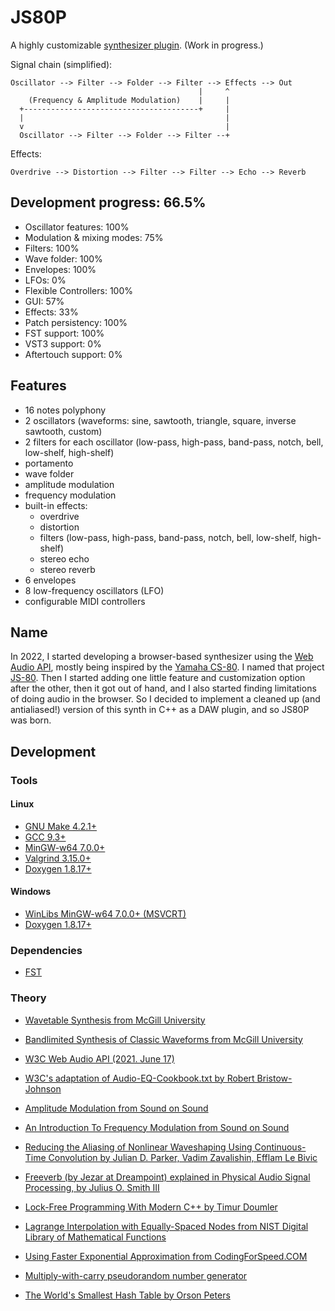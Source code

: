 JS80P
=====

A highly customizable [synthesizer plugin][plugin]. (Work in progress.)

  [plugin]: https://en.wikipedia.org/wiki/Virtual_Studio_Technology

Signal chain (simplified):

    Oscillator --> Filter --> Folder --> Filter --> Effects --> Out
                                              |     ^
        (Frequency & Amplitude Modulation)    |     |
      +---------------------------------------+     |
      |                                             |
      v                                             |
      Oscillator --> Filter --> Folder --> Filter --+

Effects:

    Overdrive --> Distortion --> Filter --> Filter --> Echo --> Reverb

Development progress: 66.5%
---------------------------

 * Oscillator features: 100%
 * Modulation & mixing modes: 75%
 * Filters: 100%
 * Wave folder: 100%
 * Envelopes: 100%
 * LFOs: 0%
 * Flexible Controllers: 100%
 * GUI: 57%
 * Effects: 33%
 * Patch persistency: 100%
 * FST support: 100%
 * VST3 support: 0%
 * Aftertouch support: 0%

Features
--------

 * 16 notes polyphony
 * 2 oscillators (waveforms: sine, sawtooth, triangle, square, inverse
   sawtooth, custom)
 * 2 filters for each oscillator (low-pass, high-pass, band-pass, notch, bell,
   low-shelf, high-shelf)
 * portamento
 * wave folder
 * amplitude modulation
 * frequency modulation
 * built-in effects:
    * overdrive
    * distortion
    * filters (low-pass, high-pass, band-pass, notch, bell, low-shelf,
      high-shelf)
    * stereo echo
    * stereo reverb
 * 6 envelopes
 * 8 low-frequency oscillators (LFO)
 * configurable MIDI controllers

Name
----

In 2022, I started developing a browser-based synthesizer using the [Web Audio
API][webaudio], mostly being inspired by the [Yamaha CS-80][cs80]. I named that
project [JS-80][js80]. Then I started adding one little feature and
customization option after the other, then it got out of hand, and I also
started finding limitations of doing audio in the browser. So I decided to
implement a cleaned up (and antialiased!) version of this synth in C++ as a DAW
plugin, and so JS80P was born.

  [webaudio]: https://www.w3.org/TR/webaudio/
  [cs80]: https://en.wikipedia.org/wiki/Yamaha_CS-80]
  [js80]: https://attilammagyar.github.io/toys/js-80/

Development
-----------

### Tools

#### Linux

 * [GNU Make 4.2.1+](https://www.gnu.org/software/make/)
 * [GCC 9.3+](https://gcc.gnu.org/)
 * [MinGW-w64 7.0.0+](https://www.mingw-w64.org/)
 * [Valgrind 3.15.0+](https://valgrind.org/)
 * [Doxygen 1.8.17+](https://www.doxygen.nl/)

#### Windows

 * [WinLibs MinGW-w64 7.0.0+ (MSVCRT)](https://winlibs.com/)
 * [Doxygen 1.8.17+](https://www.doxygen.nl/)

### Dependencies

 * [FST](https://git.iem.at/zmoelnig/FST)

### Theory

 * [Wavetable Synthesis from McGill University](https://www.music.mcgill.ca/~gary/307/week4/wavetables.html)

 * [Bandlimited Synthesis of Classic Waveforms from McGill University](https://www.music.mcgill.ca/~gary/307/week5/bandlimited.html)

 * [W3C Web Audio API (2021. June 17)](https://www.w3.org/TR/2021/REC-webaudio-20210617/)

 * [W3C's adaptation of Audio-EQ-Cookbook.txt by Robert Bristow-Johnson](https://www.w3.org/TR/2021/NOTE-audio-eq-cookbook-20210608/)

 * [Amplitude Modulation from Sound on Sound](https://www.soundonsound.com/techniques/amplitude-modulation)

 * [An Introduction To Frequency Modulation from Sound on Sound](https://www.soundonsound.com/techniques/introduction-frequency-modulation)

 * [Reducing the Aliasing of Nonlinear Waveshaping Using Continuous-Time Convolution
   by Julian D. Parker, Vadim Zavalishin, Efflam Le Bivic](https://www.dafx.de/paper-archive/2016/dafxpapers/20-DAFx-16_paper_41-PN.pdf)

 * [Freeverb (by Jezar at Dreampoint) explained in Physical Audio Signal Processing, by Julius O. Smith III](https://ccrma.stanford.edu/~jos/pasp/Freeverb.html)

 * [Lock-Free Programming With Modern C++ by Timur Doumler](https://www.youtube.com/watch?v=qdrp6k4rcP4)

 * [Lagrange Interpolation with Equally-Spaced Nodes from NIST Digital Library of Mathematical Functions](https://dlmf.nist.gov/3.3#ii)

 * [Using Faster Exponential Approximation from CodingForSpeed.COM ](https://codingforspeed.com/using-faster-exponential-approximation/)

 * [Multiply-with-carry pseudorandom number generator](https://en.wikipedia.org/wiki/Multiply-with-carry_pseudorandom_number_generator)

 * [The World's Smallest Hash Table by Orson Peters](https://orlp.net/blog/worlds-smallest-hash-table/)
